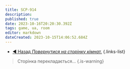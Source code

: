 ```yaml
---
title: SCP-914
description: 
published: true
date: 2023-10-16T20:20:30.392Z
tags: game, ua, room
editor: markdown
dateCreated: 2023-10-15T14:06:52.684Z
---
```


- [:arrow_backward: Назад *Повернутися на сторінку кімнат.*](/uk/game/rooms)
{.links-list}
> Сторінка перекладається...
{.is-warning}
